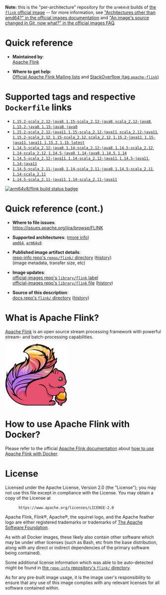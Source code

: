 <!--

********************************************************************************

WARNING:

    DO NOT EDIT "flink/README.md"

    IT IS AUTO-GENERATED

    (from the other files in "flink/" combined with a set of templates)

********************************************************************************

-->

**Note:** this is the "per-architecture" repository for the `arm64v8` builds of [the `flink` official image](https://hub.docker.com/_/flink) -- for more information, see ["Architectures other than amd64?" in the official images documentation](https://github.com/docker-library/official-images#architectures-other-than-amd64) and ["An image's source changed in Git, now what?" in the official images FAQ](https://github.com/docker-library/faq#an-images-source-changed-in-git-now-what).

# Quick reference

-	**Maintained by**:  
	[Apache Flink](https://flink.apache.org/community.html#people)

-	**Where to get help**:  
	[Official Apache Flink Mailing lists](https://flink.apache.org/community.html#mailing-lists) and [StackOverflow (tag `apache-flink`)](https://stackoverflow.com/questions/tagged/apache-flink)

# Supported tags and respective `Dockerfile` links

-	[`1.15.2-scala_2.12-java8`, `1.15-scala_2.12-java8`, `scala_2.12-java8`, `1.15.2-java8`, `1.15-java8`, `java8`](https://github.com/apache/flink-docker/blob/4794f9425513fb4c0b55ec1efd629e8eb7e5d8c5/1.15/scala_2.12-java8-ubuntu/Dockerfile)
-	[`1.15.2-scala_2.12-java11`, `1.15-scala_2.12-java11`, `scala_2.12-java11`, `1.15.2-scala_2.12`, `1.15-scala_2.12`, `scala_2.12`, `1.15.2-java11`, `1.15-java11`, `java11`, `1.15.2`, `1.15`, `latest`](https://github.com/apache/flink-docker/blob/4794f9425513fb4c0b55ec1efd629e8eb7e5d8c5/1.15/scala_2.12-java11-ubuntu/Dockerfile)
-	[`1.14.5-scala_2.12-java8`, `1.14-scala_2.12-java8`, `1.14.5-scala_2.12`, `1.14-scala_2.12`, `1.14.5-java8`, `1.14-java8`, `1.14.5`, `1.14`](https://github.com/apache/flink-docker/blob/4794f9425513fb4c0b55ec1efd629e8eb7e5d8c5/1.14/scala_2.12-java8-ubuntu/Dockerfile)
-	[`1.14.5-scala_2.12-java11`, `1.14-scala_2.12-java11`, `1.14.5-java11`, `1.14-java11`](https://github.com/apache/flink-docker/blob/4794f9425513fb4c0b55ec1efd629e8eb7e5d8c5/1.14/scala_2.12-java11-ubuntu/Dockerfile)
-	[`1.14.5-scala_2.11-java8`, `1.14-scala_2.11-java8`, `1.14.5-scala_2.11`, `1.14-scala_2.11`](https://github.com/apache/flink-docker/blob/4794f9425513fb4c0b55ec1efd629e8eb7e5d8c5/1.14/scala_2.11-java8-ubuntu/Dockerfile)
-	[`1.14.5-scala_2.11-java11`, `1.14-scala_2.11-java11`](https://github.com/apache/flink-docker/blob/4794f9425513fb4c0b55ec1efd629e8eb7e5d8c5/1.14/scala_2.11-java11-ubuntu/Dockerfile)

[![arm64v8/flink build status badge](https://img.shields.io/jenkins/s/https/doi-janky.infosiftr.net/job/multiarch/job/arm64v8/job/flink.svg?label=arm64v8/flink%20%20build%20job)](https://doi-janky.infosiftr.net/job/multiarch/job/arm64v8/job/flink/)

# Quick reference (cont.)

-	**Where to file issues**:  
	https://issues.apache.org/jira/browse/FLINK

-	**Supported architectures**: ([more info](https://github.com/docker-library/official-images#architectures-other-than-amd64))  
	[`amd64`](https://hub.docker.com/r/amd64/flink/), [`arm64v8`](https://hub.docker.com/r/arm64v8/flink/)

-	**Published image artifact details**:  
	[repo-info repo's `repos/flink/` directory](https://github.com/docker-library/repo-info/blob/master/repos/flink) ([history](https://github.com/docker-library/repo-info/commits/master/repos/flink))  
	(image metadata, transfer size, etc)

-	**Image updates**:  
	[official-images repo's `library/flink` label](https://github.com/docker-library/official-images/issues?q=label%3Alibrary%2Fflink)  
	[official-images repo's `library/flink` file](https://github.com/docker-library/official-images/blob/master/library/flink) ([history](https://github.com/docker-library/official-images/commits/master/library/flink))

-	**Source of this description**:  
	[docs repo's `flink/` directory](https://github.com/docker-library/docs/tree/master/flink) ([history](https://github.com/docker-library/docs/commits/master/flink))

# What is Apache Flink?

[Apache Flink](https://flink.apache.org/) is an open source stream processing framework with powerful stream- and batch-processing capabilities.

![logo](https://raw.githubusercontent.com/docker-library/docs/71398f44551617e3934a86b4b7a3c770ae093b59/flink/logo.png)

# How to use Apache Flink with Docker?

Please refer to the official [Apache Flink documentation](https://ci.apache.org/projects/flink/flink-docs-master/) about [how to use Apache Flink with Docker](https://ci.apache.org/projects/flink/flink-docs-master/ops/deployment/docker.html).

# License

Licensed under the Apache License, Version 2.0 (the "License"); you may not use this file except in compliance with the License. You may obtain a copy of the License at

	      https://www.apache.org/licenses/LICENSE-2.0

Apache Flink, Flink®, Apache®, the squirrel logo, and the Apache feather logo are either registered trademarks or trademarks of [The Apache Software Foundation](https://apache.org/).

As with all Docker images, these likely also contain other software which may be under other licenses (such as Bash, etc from the base distribution, along with any direct or indirect dependencies of the primary software being contained).

Some additional license information which was able to be auto-detected might be found in [the `repo-info` repository's `flink/` directory](https://github.com/docker-library/repo-info/tree/master/repos/flink).

As for any pre-built image usage, it is the image user's responsibility to ensure that any use of this image complies with any relevant licenses for all software contained within.
